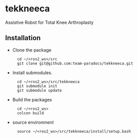 # tekkneeca
Assistive Robot for Total Knee Arthroplasty

## Installation

- Clone the package

        cd ~/<ros2_ws>/src
        git clone git@github.com:team-paradocs/tekkneeca.git

- Install submodules.

        cd ~/<ros2_ws>/src/tekkneeca
        git submodule init
        git submodule update

- Build the packages

        cd ~/<ros2_ws>
        colcon build

- source environment

        source ~/<ros2_ws>/src/tekkneeca/install/setup.bash

